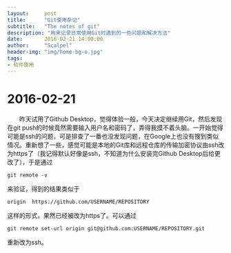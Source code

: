 ```yaml
---
layout:     post
title:      "Git使用杂记"
subtitle:   "The notes of git"
description: "用来记录日常使用Git时遇到的一些问题和解决方法"
date:       2016-02-21 14:00:00
author:     "Scalpel"
header-img: "img/home-bg-o.jpg"
tags:
- 软件使用
---
```

2016-02-21
===
　　昨天试用了Github Desktop，觉得体验一般，今天决定继续用Git，然后发现在git push的时候竟然需要输入用户名和密码了，弄得我摸不着头脑。一开始觉得可能是ssh的问题，可是排查了一番也没发现问题，在Google上也没有搜到类似情况。重新想了一些，感觉可能是本地的Git库和远程仓库的传输加密协议由ssh改为https了（我记得默认好像是ssh，不知道为什么安装完Github Desktop后给更改了），于是通过

~~~
git remote -v
~~~
来验证，得到的结果类似于  

~~~
origin  https://github.com/USERNAME/REPOSITORY
~~~
这样的形式，果然已经被改为https了。可以通过

~~~
git remote set-url origin git@github.com:USERNAME/REPOSITORY.git
~~~
重新改为ssh。